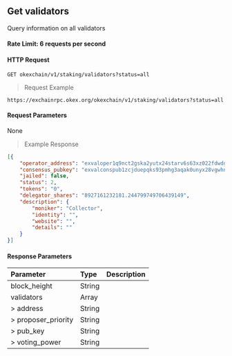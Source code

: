 ## Get validators

Query information on all validators

#### Rate Limit: 6 requests per second

#### HTTP Request

`GET okexchain/v1/staking/validators?status=all`

> Request Example

```wiki
https://exchainrpc.okex.org/okexchain/v1/staking/validators?status=all
```

#### Request Parameters

None
> Example Response

```json
[{
	"operator_address": "exvaloper1q9nct2gska2yutx24starv6s63xz022fdwdgzv",
	"consensus_pubkey": "exvalconspub1zcjduepqks93pmhg3aqak0unyx28vgwhnh9vhtapddm75uax4ls2z2frfunsd9mnrx",
	"jailed": false,
	"status": 2,
	"tokens": "0",
	"delegator_shares": "8927161232181.244799749706439149",
	"description": {
		"moniker": "Collector",
		"identity": "",
		"website": "",
		"details": ""
	}
}]
```

#### Response Parameters

| **Parameter** | **Type** | **Description**                                                                                                                                                                                                                                                      |
| :----------------- | :------- | :------------------------------------------------------------------------------------------------------------------------------------------------------------------------------------------------------------------------------------------------------------------- |
|  block_height         | String    | 				|
|  validators           | Array     | 				|
| > address             | String    | 				|
| > proposer_priority   | String    | 				|
| > pub_key             | String    | 				|
| > voting_power        | String    | 				|